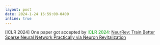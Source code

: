 ```yaml
---
layout: post
date: 2024-1-24 15:59:00-0400
inline: true
---
```


[ICLR 2024]    One paper got accepted by <font color=009f06>ICLR 2024</font>: [NeurRev: Train Better Sparse Neural Network Practically via Neuron Revitalization](https://openreview.net/pdf?id=60lNoatp7u)

